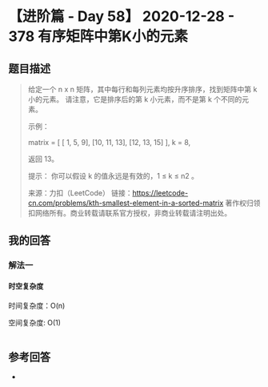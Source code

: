 # 【进阶篇 - Day 58】 2020-12-28 - 378 有序矩阵中第K小的元素

## 题目描述

> 给定一个 n x n 矩阵，其中每行和每列元素均按升序排序，找到矩阵中第 k 小的元素。
> 请注意，它是排序后的第 k 小元素，而不是第 k 个不同的元素。
>
>  
>
> 示例：
>
> matrix = [
> [ 1, 5, 9],
> [10, 11, 13],
> [12, 13, 15]
> ],
> k = 8,
>
> 返回 13。
>  
>
> 提示：
> 你可以假设 k 的值永远是有效的，1 ≤ k ≤ n2 。
>
> 来源：力扣（LeetCode）
> 链接：https://leetcode-cn.com/problems/kth-smallest-element-in-a-sorted-matrix
> 著作权归领扣网络所有。商业转载请联系官方授权，非商业转载请注明出处。

## 我的回答

### 解法一

#### 时空复杂度

时间复杂度：O(n)

空间复杂度:   O(1)

```js

```



## 参考回答

- 
